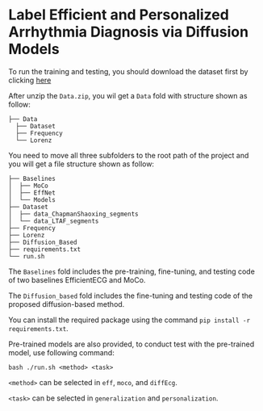 # Label Efficient and Personalized Arrhythmia Diagnosis via Diffusion Models

To run the training and testing, you should download the dataset first by clicking [here](https://drive.google.com/file/d/1Btd4Pnnu3dbRu6WCsOpJbauLtJV3PdnW/view?usp=sharing)

After unzip the `Data.zip`, you wil get a `Data` fold with structure shown as follow:

```shell
├── Data
  ├── Dataset
  ├── Frequency
  └── Lorenz

```

You need to move all three subfolders to the root path of the project and you will get a file structure shown as follow: 

```shell
├── Baselines
│  ├── MoCo
│  ├── EffNet
│  └── Models
├── Dataset
│  ├── data_ChapmanShaoxing_segments
│  └── data_LTAF_segments
├── Frequency
├── Lorenz
├── Diffusion_Based
├── requirements.txt
└── run.sh
```

The `Baselines` fold includes the pre-training, fine-tuning, and testing code of two baselines EfficientECG and MoCo.

The `Diffusion_based` fold includes the fine-tuning and testing code of the proposed diffusion-based method.

You can install the required package using the command `pip install -r requirements.txt`.

Pre-trained models are also provided, to conduct test with the pre-trained model, use following command:

```shell
bash ./run.sh <method> <task>
```

`<method>` can be selected in `eff`, `moco`, and `diffEcg`.

`<task>` can be selected in `generalization` and `personalization`.
